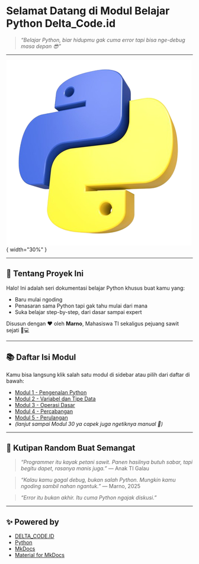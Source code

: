
# Selamat Datang di Modul Belajar Python Delta_Code.id

> *“Belajar Python, biar hidupmu gak cuma error tapi bisa nge-debug masa depan 😎”*

---

![Belajar Python](assets/python.png){ width="30%" }

---

## 🚀 Tentang Proyek Ini

Halo! Ini adalah seri dokumentasi belajar Python khusus buat kamu yang:

- Baru mulai ngoding
- Penasaran sama Python tapi gak tahu mulai dari mana
- Suka belajar step-by-step, dari dasar sampai expert

Disusun dengan ❤️ oleh **Marno**, Mahasiswa TI sekaligus pejuang sawit sejati 🌴💻

---

## 📚 Daftar Isi Modul

Kamu bisa langsung klik salah satu modul di sidebar atau pilih dari daftar di bawah:

- [Modul 1 - Pengenalan Python](modul1.md)
- [Modul 2 - Variabel dan Tipe Data](modul2.md)
- [Modul 3 - Operasi Dasar](modul3.md)
- [Modul 4 - Percabangan](modul4.md)
- [Modul 5 - Perulangan](modul5.md)
- *(lanjut sampai Modul 30 ya capek juga ngetiknya manual 🤣)*

---

## 🤯 Kutipan Random Buat Semangat

> *“Programmer itu kayak petani sawit. Panen hasilnya butuh sabar, tapi begitu dapet, rasanya manis juga.”* — Anak TI Galau

> *“Kalau kamu gagal debug, bukan salah Python. Mungkin kamu ngoding sambil nahan ngantuk.”* — Marno, 2025

> *“Error itu bukan akhir. Itu cuma Python ngajak diskusi.”*

---

## ✨ Powered by

- [DELTA_CODE.ID](delta.code.id)
- [Python](https://www.python.org/)
- [MkDocs](https://www.mkdocs.org/)
- [Material for MkDocs](https://squidfunk.github.io/mkdocs-material/)
